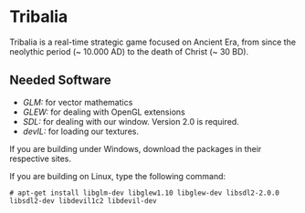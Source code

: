 # Tribalia

Tribalia is a real-time strategic game focused on Ancient Era, from since the
neolythic period (~ 10.000 AD) to the death of Christ (~ 30 BD).


## Needed Software

* *GLM:* for vector mathematics
* *GLEW:* for dealing with OpenGL extensions
* *SDL:* for dealing with our window. Version 2.0 is required.
* *devIL:* for loading our textures.

If you are building under Windows, download the packages in their respective sites.

If you are building on Linux, type the following command:

`# apt-get install libglm-dev libglew1.10 libglew-dev libsdl2-2.0.0 libsdl2-dev libdevil1c2 libdevil-dev`
